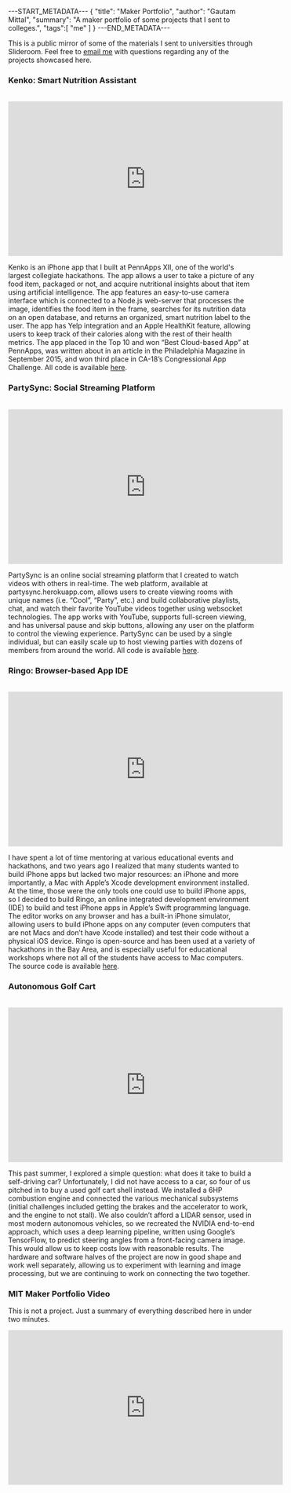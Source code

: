 ---START_METADATA---
{
  "title": "Maker Portfolio",
  "author": "Gautam Mittal",
  "summary": "A maker portfolio of some projects that I sent to colleges.",
  "tags":[
    "me"
  ]
}
---END_METADATA---

This is a public mirror of some of the materials I sent to universities through Slideroom. Feel free to [email me](mailto:gautam@mittal.net) with questions regarding any of the projects showcased here.

### Kenko: Smart Nutrition Assistant

<center>
<br />
<iframe width="560" height="315" src="https://www.youtube.com/embed/jKMV-RhbHmE" frameborder="0" allow="autoplay; encrypted-media" allowfullscreen></iframe><br />
</center>

Kenko is an iPhone app that I built at PennApps XII, one of the world's largest collegiate hackathons. The app allows a user to take a picture of any food item, packaged or not, and acquire nutritional insights about that item using artificial intelligence. The app features an easy-to-use camera interface which is connected to a Node.js web-server that processes the image, identifies the food item in the frame, searches for its nutrition data on an open database, and returns an organized, smart nutrition label to the user. The app has Yelp integration and an Apple HealthKit feature, allowing users to keep track of their calories along with the rest of their health metrics. The app placed in the Top 10 and won “Best Cloud-based App” at PennApps, was written about in an article in the Philadelphia Magazine in September 2015, and won third place in CA-18’s Congressional App Challenge. All code is available [here](https://github.com/gmittal/kenko).

### PartySync: Social Streaming Platform

<center>
<br />
<iframe width="560" height="315" src="https://www.youtube.com/embed/_5VHJHoJ7MM" frameborder="0" allow="autoplay; encrypted-media" allowfullscreen></iframe><br />
</center>

PartySync is an online social streaming platform that I created to watch videos with others in real-time. The web platform, available at partysync.herokuapp.com, allows users to create viewing rooms with unique names (i.e. “Cool”, “Party”, etc.) and build collaborative playlists, chat, and watch their favorite YouTube videos together using websocket technologies. The app works with YouTube, supports full-screen viewing, and has universal pause and skip buttons, allowing any user on the platform to control the viewing experience. PartySync can be used by a single individual, but can easily scale up to host viewing parties with dozens of members from around the world. All code is available [here](https://github.com/partysync).

### Ringo: Browser-based App IDE

<center>
<br />
<iframe width="560" height="315" src="https://www.youtube.com/embed/nW4dk1r3HjI" frameborder="0" allow="autoplay; encrypted-media" allowfullscreen></iframe><br />
</center>

I have spent a lot of time mentoring at various educational events and hackathons, and two years ago I realized that many students wanted to build iPhone apps but lacked two major resources: an iPhone and more importantly, a Mac with Apple’s Xcode development environment installed. At the time, those were the only tools one could use to build iPhone apps, so I decided to build Ringo, an online integrated development environment (IDE) to build and test iPhone apps in Apple’s Swift programming language. The editor works on any browser and has a built-in iPhone simulator, allowing users to build iPhone apps on any computer (even computers that are not Macs and don’t have Xcode installed) and test their code without a physical iOS device. Ringo is open-source and has been used at a variety of hackathons in the Bay Area, and is especially useful for educational workshops where not all of the students have access to Mac computers. The source code is available [here](https://github.com/ringo).

### Autonomous Golf Cart

<center>
<br />
<iframe width="560" height="315" src="https://www.youtube.com/embed/ZAMovba3-YE" frameborder="0" allow="autoplay; encrypted-media" allowfullscreen></iframe><br />
</center>

This past summer, I explored a simple question: what does it take to build a self-driving car? Unfortunately, I did not have access to a car, so four of us pitched in to buy a used golf cart shell instead. We installed a 6HP combustion engine and connected the various mechanical subsystems (initial challenges included getting the brakes and the accelerator to work, and the engine to not stall). We also couldn’t afford a LIDAR sensor, used in most modern autonomous vehicles, so we recreated the NVIDIA end-to-end approach, which uses a deep learning pipeline, written using Google’s TensorFlow, to predict steering angles from a front-facing camera image. This would allow us to keep costs low with reasonable results. The hardware and software halves of the project are now in good shape and work well separately, allowing us to experiment with learning and image processing, but we are continuing to work on connecting the two together.

### MIT Maker Portfolio Video
This is not a project. Just a summary of everything described here in under two minutes.

<center>
<iframe width="560" height="315" src="https://www.youtube.com/embed/xS53KdhNikE" frameborder="0" allow="autoplay; encrypted-media" allowfullscreen></iframe><br /><br />
</center>
